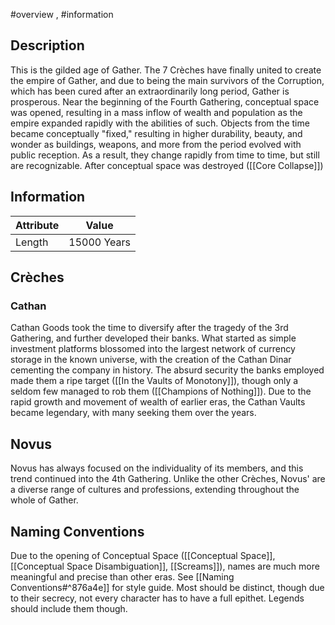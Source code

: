 #overview , #information 
## Description
This is the gilded age of Gather. The 7 Crèches have finally united to create the empire of Gather, and due to being the main survivors of the Corruption, which has been cured after an extraordinarily long period, Gather is prosperous. Near the beginning of the Fourth Gathering, conceptual space was opened, resulting in a mass inflow of wealth and population as the empire expanded rapidly with the abilities of such. Objects from the time became conceptually "fixed," resulting in higher durability, beauty, and wonder as buildings, weapons, and more from the period evolved with public reception. As a result, they change rapidly from time to time, but still are recognizable. After conceptual space was destroyed ([[Core Collapse]])
## Information

| Attribute | Value |
| ----------- | ----------- |
| Length | 15000 Years |

## Crèches
### Cathan 
Cathan Goods took the time to diversify after the tragedy of the 3rd Gathering, and further developed their banks. What started as simple investment platforms blossomed into the largest network of currency storage in the known universe, with the creation of the Cathan Dinar cementing the company in history. The absurd security the banks employed made them a ripe target ([[In the Vaults of Monotony]]), though only a seldom few managed to rob them ([[Champions of Nothing]]). Due to the rapid growth and movement of wealth of earlier eras, the Cathan Vaults became legendary, with many seeking them over the years.  

## Novus
Novus has always focused on the individuality of its members, and this trend continued into the 4th Gathering. Unlike the other Crèches, Novus' are a diverse range of cultures and professions, extending throughout the whole of Gather.

## Naming Conventions
Due to the opening of Conceptual Space ([[Conceptual Space]], [[Conceptual Space Disambiguation]], [[Screams]]), names are much more meaningful and precise than other eras. See [[Naming Conventions#^876a4e]] for style guide. Most should be distinct, though due to their secrecy, not every character has to have a full epithet. Legends should include them though.


